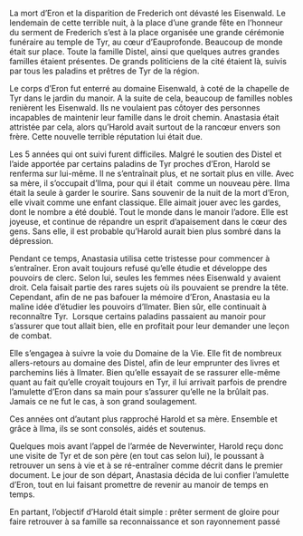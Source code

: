 

La mort d’Eron et la disparition de Frederich ont dévasté les Eisenwald. Le lendemain de cette terrible nuit, à la place d’une grande fête en l’honneur du serment de Frederich s’est à la place organisée une grande cérémonie funéraire au temple de Tyr, au cœur d’Eauprofonde. Beaucoup de monde était sur place. Toute la famille Distel, ainsi que quelques autres grandes familles étaient présentes. De grands politiciens de la cité étaient là, suivis par tous les paladins et prêtres de Tyr de la région. 

Le corps d’Eron fut enterré au domaine Eisenwald, à coté de la chapelle de Tyr dans le jardin du manoir. A la suite de cela, beaucoup de familles nobles renièrent les Eisenwald. Ils ne voulaient pas côtoyer des personnes incapables de maintenir leur famille dans le droit chemin. Anastasia était attristée par cela, alors qu’Harold avait surtout de la rancœur envers son frère. Cette nouvelle terrible réputation lui était due. 

Les 5 années qui ont suivi furent difficiles. Malgré le soutien des Distel et l’aide apportée par certains paladins de Tyr proches d’Eron, Harold se renferma sur lui-même. Il ne s’entraînait plus, et ne sortait plus en ville. Avec sa mère, il s’occupait d’Ilma, pour qui il était  comme un nouveau père. Ilma était la seule à garder le sourire. Sans souvenir de la nuit de la mort d’Eron, elle vivait comme une enfant classique. Elle aimait jouer avec les gardes, dont le nombre a été doublé. Tout le monde dans le manoir l’adore. Elle est joyeuse, et continue de répandre un esprit d’apaisement dans le cœur des gens. Sans elle, il est probable qu’Harold aurait bien plus sombré dans la dépression. 

Pendant ce temps, Anastasia utilisa cette tristesse pour commencer à s’entraîner. Eron avait toujours refusé qu’elle étudie et développe des pouvoirs de clerc. Selon lui, seules les femmes nées Eisenwald y avaient droit. Cela faisait partie des rares sujets où ils pouvaient se prendre la tête. Cependant, afin de ne pas bafouer la mémoire d’Eron, Anastasia eu la maline idée d’étudier les pouvoirs d’Ilmater. Bien sûr, elle continuait à reconnaître Tyr.  Lorsque certains paladins passaient au manoir pour s’assurer que tout allait bien, elle en profitait pour leur demander une leçon de combat. 

Elle s’engagea à suivre la voie du Domaine de la Vie. Elle fit de nombreux allers-retours au domaine des Distel, afin de leur emprunter des livres et parchemins liés à Ilmater. Bien qu’elle essayait de se rassurer elle-même quant au fait qu’elle croyait toujours en Tyr, il lui arrivait parfois de prendre l’amulette d’Eron dans sa main pour s’assurer qu’elle ne la brûlait pas. Jamais ce ne fut le cas, à son grand soulagement. 

Ces années ont d’autant plus rapproché Harold et sa mère. Ensemble et grâce à Ilma, ils se sont consolés, aidés et soutenus. 

Quelques mois avant l’appel de l’armée de Neverwinter, Harold reçu donc une visite de Tyr et de son père (en tout cas selon lui), le poussant à retrouver un sens à vie et à se ré-entraîner comme décrit dans le premier document. Le jour de son départ, Anastasia décida de lui confier l’amulette d’Eron, tout en lui faisant promettre de revenir au manoir de temps en temps.

En partant, l’objectif d’Harold était simple : prêter serment de gloire pour faire retrouver à sa famille sa reconnaissance et son rayonnement passé